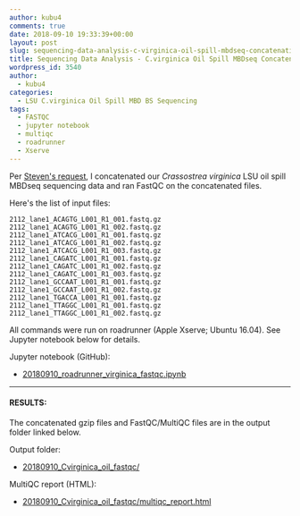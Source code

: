 ```yaml
---
author: kubu4
comments: true
date: 2018-09-10 19:33:39+00:00
layout: post
slug: sequencing-data-analysis-c-virginica-oil-spill-mbdseq-concatenation-fastqc
title: Sequencing Data Analysis - C.virginica Oil Spill MBDseq Concatenation & FastQC
wordpress_id: 3540
author:
  - kubu4
categories:
  - LSU C.virginica Oil Spill MBD BS Sequencing
tags:
  - FASTQC
  - jupyter notebook
  - multiqc
  - roadrunner
  - Xserve
---
```


Per [Steven's request](https://github.com/RobertsLab/resources/issues/366), I concatenated our _Crassostrea virginica_ LSU oil spill MBDseq sequencing data and ran FastQC on the concatenated files.

Here's the list of input files:

`2112_lane1_ACAGTG_L001_R1_001.fastq.gz
2112_lane1_ACAGTG_L001_R1_002.fastq.gz
2112_lane1_ATCACG_L001_R1_001.fastq.gz
2112_lane1_ATCACG_L001_R1_002.fastq.gz
2112_lane1_ATCACG_L001_R1_003.fastq.gz
2112_lane1_CAGATC_L001_R1_001.fastq.gz
2112_lane1_CAGATC_L001_R1_002.fastq.gz
2112_lane1_CAGATC_L001_R1_003.fastq.gz
2112_lane1_GCCAAT_L001_R1_001.fastq.gz
2112_lane1_GCCAAT_L001_R1_002.fastq.gz
2112_lane1_TGACCA_L001_R1_001.fastq.gz
2112_lane1_TTAGGC_L001_R1_001.fastq.gz
2112_lane1_TTAGGC_L001_R1_002.fastq.gz`

All commands were run on roadrunner (Apple Xserve; Ubuntu 16.04). See Jupyter notebook below for details.

Jupyter notebook (GitHub):





  * [20180910_roadrunner_virginica_fastqc.ipynb](https://github.com/RobertsLab/code/blob/master/notebooks/sam/20180910_roadrunner_virginica_fastqc.ipynb)





* * *





#### RESULTS:



The concatenated gzip files and FastQC/MultiQC files are in the output folder linked below.

Output folder:





  * [20180910_Cvirginica_oil_fastqc/](https://owl.fish.washington.edu/Athaliana/20180910_Cvirginica_oil_fastqc/)



MultiQC report (HTML):



  * [20180910_Cvirginica_oil_fastqc/multiqc_report.html](https://owl.fish.washington.edu/Athaliana/20180910_Cvirginica_oil_fastqc/multiqc_report.html)


